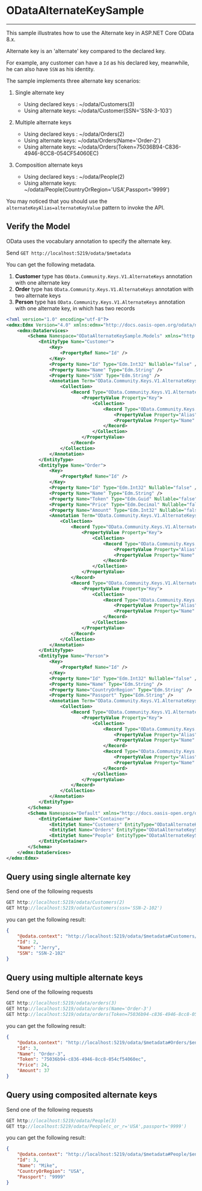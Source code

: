 # ODataAlternateKeySample
-------------------------

This sample illustrates how to use the Alternate key in ASP.NET Core OData 8.x.

Alternate key is an 'alternate' key compared to the declared key.

For example, any customer can have a `Id` as his declared key, meanwhile, he can also have `SSN` as his identity.

The sample implements three alternate key scenarios:

1. Single alternate key
   - Using declared keys : ~/odata/Customers(3)
   - Using alternate keys: ~/odata/Customer(SSN='SSN-3-103')

2. Multiple alternate keys
   - Using declared keys : ~/odata/Orders(2)
   - Using alternate keys: ~/odata/Orders(Name='Order-2')
   - Using alternate keys: ~/odata/Orders(Token=75036B94-C836-4946-8CC8-054CF54060EC)

3. Composition alternate keys
   - Using declared keys : ~/odata/People(2)
   - Using alternate keys: ~/odata/People(CountryOrRegion='USA',Passport='9999')

You may noticed that you should use the `alternateKeyAlias=alternateKeyValue` pattern to invoke the API.

## Verify the Model

OData uses the vocabulary annotation to specify the alternate key.

Send `GET http://localhost:5219/odata/$metadata`

You can get the following metadata.

1) <strong>Customer</strong> type has `OData.Community.Keys.V1.AlternateKeys` annotation with one alternate key
2) <strong>Order</strong> type has `OData.Community.Keys.V1.AlternateKeys` annotation with two alternate keys
3) <strong>Person</strong> type has `OData.Community.Keys.V1.AlternateKeys` annotation with one alternate key, in which has two records

```xml
<?xml version="1.0" encoding="utf-8"?>
<edmx:Edmx Version="4.0" xmlns:edmx="http://docs.oasis-open.org/odata/ns/edmx">
    <edmx:DataServices>
        <Schema Namespace="ODataAlternateKeySample.Models" xmlns="http://docs.oasis-open.org/odata/ns/edm">
            <EntityType Name="Customer">
                <Key>
                    <PropertyRef Name="Id" />
                </Key>
                <Property Name="Id" Type="Edm.Int32" Nullable="false" />
                <Property Name="Name" Type="Edm.String" />
                <Property Name="SSN" Type="Edm.String" />
                <Annotation Term="OData.Community.Keys.V1.AlternateKeys">
                    <Collection>
                        <Record Type="OData.Community.Keys.V1.AlternateKey">
                            <PropertyValue Property="Key">
                                <Collection>
                                    <Record Type="OData.Community.Keys.V1.PropertyRef">
                                        <PropertyValue Property="Alias" String="SSN" />
                                        <PropertyValue Property="Name" PropertyPath="SSN" />
                                    </Record>
                                </Collection>
                            </PropertyValue>
                        </Record>
                    </Collection>
                </Annotation>
            </EntityType>
            <EntityType Name="Order">
                <Key>
                    <PropertyRef Name="Id" />
                </Key>
                <Property Name="Id" Type="Edm.Int32" Nullable="false" />
                <Property Name="Name" Type="Edm.String" />
                <Property Name="Token" Type="Edm.Guid" Nullable="false" />
                <Property Name="Price" Type="Edm.Decimal" Nullable="false" />
                <Property Name="Amount" Type="Edm.Int32" Nullable="false" />
                <Annotation Term="OData.Community.Keys.V1.AlternateKeys">
                    <Collection>
                        <Record Type="OData.Community.Keys.V1.AlternateKey">
                            <PropertyValue Property="Key">
                                <Collection>
                                    <Record Type="OData.Community.Keys.V1.PropertyRef">
                                        <PropertyValue Property="Alias" String="Name" />
                                        <PropertyValue Property="Name" PropertyPath="Name" />
                                    </Record>
                                </Collection>
                            </PropertyValue>
                        </Record>
                        <Record Type="OData.Community.Keys.V1.AlternateKey">
                            <PropertyValue Property="Key">
                                <Collection>
                                    <Record Type="OData.Community.Keys.V1.PropertyRef">
                                        <PropertyValue Property="Alias" String="Token" />
                                        <PropertyValue Property="Name" PropertyPath="Token" />
                                    </Record>
                                </Collection>
                            </PropertyValue>
                        </Record>
                    </Collection>
                </Annotation>
            </EntityType>
            <EntityType Name="Person">
                <Key>
                    <PropertyRef Name="Id" />
                </Key>
                <Property Name="Id" Type="Edm.Int32" Nullable="false" />
                <Property Name="Name" Type="Edm.String" />
                <Property Name="CountryOrRegion" Type="Edm.String" />
                <Property Name="Passport" Type="Edm.String" />
                <Annotation Term="OData.Community.Keys.V1.AlternateKeys">
                    <Collection>
                        <Record Type="OData.Community.Keys.V1.AlternateKey">
                            <PropertyValue Property="Key">
                                <Collection>
                                    <Record Type="OData.Community.Keys.V1.PropertyRef">
                                        <PropertyValue Property="Alias" String="c_or_r" />
                                        <PropertyValue Property="Name" PropertyPath="CountryOrRegion" />
                                    </Record>
                                    <Record Type="OData.Community.Keys.V1.PropertyRef">
                                        <PropertyValue Property="Alias" String="passport" />
                                        <PropertyValue Property="Name" PropertyPath="Passport" />
                                    </Record>
                                </Collection>
                            </PropertyValue>
                        </Record>
                    </Collection>
                </Annotation>
            </EntityType>
        </Schema>
        <Schema Namespace="Default" xmlns="http://docs.oasis-open.org/odata/ns/edm">
            <EntityContainer Name="Container">
                <EntitySet Name="Customers" EntityType="ODataAlternateKeySample.Models.Customer" />
                <EntitySet Name="Orders" EntityType="ODataAlternateKeySample.Models.Order" />
                <EntitySet Name="People" EntityType="ODataAlternateKeySample.Models.Person" />
            </EntityContainer>
        </Schema>
    </edmx:DataServices>
</edmx:Edmx>
```

## Query using single alternate key

Send one of the following requests

```C#
GET http://localhost:5219/odata/Customers(2)
GET http://localhost:5219/odata/Customers(ssn='SSN-2-102')
```

you can get the following result:
```json
{
    "@odata.context": "http://localhost:5219/odata/$metadata#Customers/$entity",
    "Id": 2,
    "Name": "Jerry",
    "SSN": "SSN-2-102"
}
```

## Query using multiple alternate keys

Send one of the following requests

```C#
GET http://localhost:5219/odata/orders(3)
GET http://localhost:5219/odata/orders(Name='Order-3')
GET http://localhost:5219/odata/orders(Token=75036b94-c836-4946-8cc8-054cf54060ec)
```

you can get the following result:
```json
{
    "@odata.context": "http://localhost:5219/odata/$metadata#Orders/$entity",
    "Id": 3,
    "Name": "Order-3",
    "Token": "75036b94-c836-4946-8cc8-054cf54060ec",
    "Price": 24,
    "Amount": 37
}
```

## Query using composited alternate keys

Send one of the following requests

```C#
GET http://localhost:5219/odata/People(3)
GET ttp://localhost:5219/odata/People(c_or_r='USA',passport='9999')
```

you can get the following result:
```json
{
    "@odata.context": "http://localhost:5219/odata/$metadata#People/$entity",
    "Id": 3,
    "Name": "Mike",
    "CountryOrRegion": "USA",
    "Passport": "9999"
}
```
